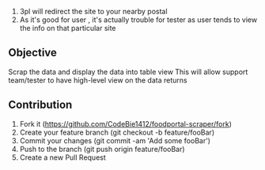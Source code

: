 <div align="center">

</div>

1. 3pl will redirect the site to your nearby postal
2. As it's good for user , it's actually trouble for tester as user tends to view the info on that particular site

## Objective

Scrap the data and display the data into table view
This will allow support team/tester to have high-level view on the data returns

## Contribution

1. Fork it (https://github.com/CodeBie1412/foodportal-scraper/fork)
2. Create your feature branch (git checkout -b feature/fooBar)
3. Commit your changes (git commit -am 'Add some fooBar')
4. Push to the branch (git push origin feature/fooBar)
5. Create a new Pull Request
